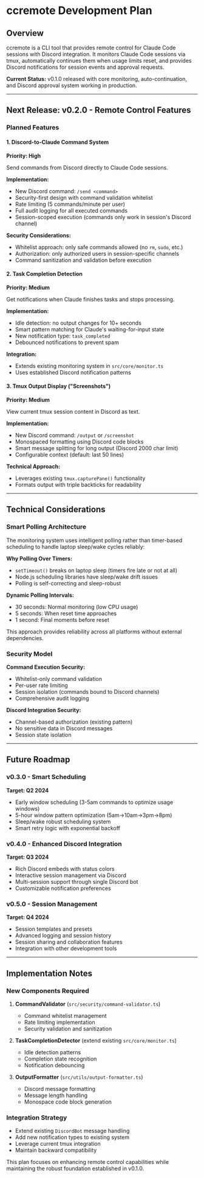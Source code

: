 # ccremote Development Plan

## Overview

ccremote is a CLI tool that provides remote control for Claude Code sessions with Discord integration. It monitors Claude Code sessions via tmux, automatically continues them when usage limits reset, and provides Discord notifications for session events and approval requests.

**Current Status:** v0.1.0 released with core monitoring, auto-continuation, and Discord approval system working in production.

---

## Next Release: v0.2.0 - Remote Control Features

### Planned Features

#### 1. Discord-to-Claude Command System
**Priority: High**

Send commands from Discord directly to Claude Code sessions.

**Implementation:**
- New Discord command: `/send <command>`
- Security-first design with command validation whitelist
- Rate limiting (5 commands/minute per user)
- Full audit logging for all executed commands
- Session-scoped execution (commands only work in session's Discord channel)

**Security Considerations:**
- Whitelist approach: only safe commands allowed (no `rm`, `sudo`, etc.)
- Authorization: only authorized users in session-specific channels
- Command sanitization and validation before execution

#### 2. Task Completion Detection
**Priority: Medium**

Get notifications when Claude finishes tasks and stops processing.

**Implementation:**
- Idle detection: no output changes for 10+ seconds
- Smart pattern matching for Claude's waiting-for-input state
- New notification type: `task_completed`
- Debounced notifications to prevent spam

**Integration:**
- Extends existing monitoring system in `src/core/monitor.ts`
- Uses established Discord notification patterns

#### 3. Tmux Output Display ("Screenshots")
**Priority: Medium**

View current tmux session content in Discord as text.

**Implementation:**
- New Discord command: `/output` or `/screenshot`
- Monospaced formatting using Discord code blocks
- Smart message splitting for long output (Discord 2000 char limit)
- Configurable context (default: last 50 lines)

**Technical Approach:**
- Leverages existing `tmux.capturePane()` functionality
- Formats output with triple backticks for readability

---

## Technical Considerations

### Smart Polling Architecture

The monitoring system uses intelligent polling rather than timer-based scheduling to handle laptop sleep/wake cycles reliably:

**Why Polling Over Timers:**
- `setTimeout()` breaks on laptop sleep (timers fire late or not at all)
- Node.js scheduling libraries have sleep/wake drift issues
- Polling is self-correcting and sleep-robust

**Dynamic Polling Intervals:**
- 30 seconds: Normal monitoring (low CPU usage)
- 5 seconds: When reset time approaches
- 1 second: Final moments before reset

This approach provides reliability across all platforms without external dependencies.

### Security Model

**Command Execution Security:**
- Whitelist-only command validation
- Per-user rate limiting
- Session isolation (commands bound to Discord channels)
- Comprehensive audit logging

**Discord Integration Security:**
- Channel-based authorization (existing pattern)
- No sensitive data in Discord messages
- Session state isolation

---

## Future Roadmap

### v0.3.0 - Smart Scheduling
**Target: Q2 2024**

- Early window scheduling (3-5am commands to optimize usage windows)
- 5-hour window pattern optimization (5am→10am→3pm→8pm)
- Sleep/wake robust scheduling system
- Smart retry logic with exponential backoff

### v0.4.0 - Enhanced Discord Integration
**Target: Q3 2024**

- Rich Discord embeds with status colors
- Interactive session management via Discord
- Multi-session support through single Discord bot
- Customizable notification preferences

### v0.5.0 - Session Management
**Target: Q4 2024**

- Session templates and presets
- Advanced logging and session history
- Session sharing and collaboration features
- Integration with other development tools

---

## Implementation Notes

### New Components Required

1. **CommandValidator** (`src/security/command-validator.ts`)
   - Command whitelist management
   - Rate limiting implementation
   - Security validation and sanitization

2. **TaskCompletionDetector** (extend existing `src/core/monitor.ts`)
   - Idle detection patterns
   - Completion state recognition
   - Notification debouncing

3. **OutputFormatter** (`src/utils/output-formatter.ts`)
   - Discord message formatting
   - Message length handling
   - Monospace code block generation

### Integration Strategy

- Extend existing `DiscordBot` message handling
- Add new notification types to existing system
- Leverage current tmux integration
- Maintain backward compatibility

This plan focuses on enhancing remote control capabilities while maintaining the robust foundation established in v0.1.0.